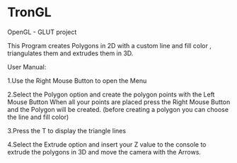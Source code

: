 # TronGL
OpenGL - GLUT project

This Program creates Polygons in 2D with a custom line and fill color , triangulates them and extrudes them in 3D. 

User Manual:

1.Use the Right Mouse Button to open the Menu

2.Select the Polygon option and create the polygon points with the Left Mouse Button
When all your points are placed press the Right Mouse Button and the Polygon will be created.
(before creating a polygon you can choose the line and fill color)

3.Press the T to display the triangle lines

4.Select the Extrude option and insert your Z value to the console to extrude the polygons in 3D and move the camera with the Arrows.
